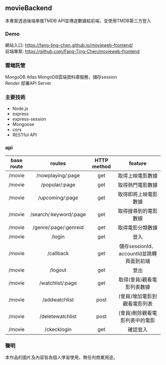 ## movieBackend
本專案透過後端串接TMDB API並傳送數據給前端，並使用TMDB第三方登入

### Demo
網站入口: https://fang-ting-chen.github.io/movieweb-frontend/  
前端專案: https://github.com/Fang-Ting-Chen/movieweb-frontend

### 雲端託管
MongoDB Atlas MongoDB雲端資料庫服務，儲存session  
Render 部署API Server

### 主要技術
+ Node.js
+ express
+ express-session
+ Mongoose
+ cors
+ RESTful API

### api
| base route | routes | HTTP method | feature |
| :--: | :--: | :--: | :--: |
| /movie | /nowplaying/:page | get | 取得上映電影數據 |
| /movie | /popular/:page | get | 取得熱門電影數據 |
| /movie | /upcoming/:page | get | 取得即將上映電影數據 |
| /movie | /search/:keyword/:page | get | 取得搜尋到的電影數據 |
| /movie | /genre/:page/:genreid  | get | 取得電影分類數據 |
| /movie | /login | get | 登入 |
| /movie | /callback | get | 儲存sessionId、accountId並跳轉頁面到前端 |
| /movie | /logout | get | 登出 |
| /movie | /watchlist/:page | get | 取得(會員)觀看電影列表數據 |
| /movie | /addwatchlist | post | (會員)增加電影到觀看電影列表 |
| /movie | /deletewatchlist | post | (會員)刪除觀看電影列表中的電影 |
| /movie | /ckecklogin | get | 確認登入 |

### 聲明
本作品的圖片及內容皆為個人學習使用，無任何商業用途。
